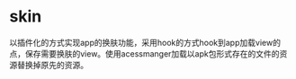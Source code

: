 # skin
以插件化的方式实现app的换肤功能，采用hook的方式hook到app加载view的点，保存需要换肤的view。使用acessmanger加载以apk包形式存在的文件的资源替换掉原先的资源。
